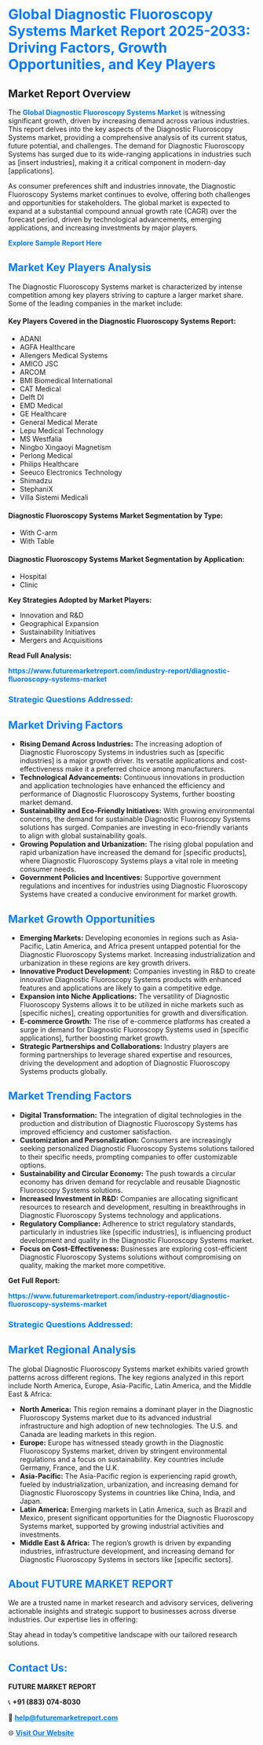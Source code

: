 <h1 style="color: #007BFF;">Global Diagnostic Fluoroscopy Systems Market Report 2025-2033: Driving Factors, Growth Opportunities, and Key Players</h1>

<section id="overview">
<h2>Market Report Overview</h2>
<p>The <a href="https://www.futuremarketreport.com/industry-report/diagnostic-fluoroscopy-systems-market" style="color: #007BFF; text-decoration: none;"><strong>Global Diagnostic Fluoroscopy Systems Market</strong></a> is witnessing significant growth, driven by increasing demand across various industries. This report delves into the key aspects of the Diagnostic Fluoroscopy Systems market, providing a comprehensive analysis of its current status, future potential, and challenges. The demand for Diagnostic Fluoroscopy Systems has surged due to its wide-ranging applications in industries such as [insert industries], making it a critical component in modern-day [applications].</p>
<p>As consumer preferences shift and industries innovate, the Diagnostic Fluoroscopy Systems market continues to evolve, offering both challenges and opportunities for stakeholders. The global market is expected to expand at a substantial compound annual growth rate (CAGR) over the forecast period, driven by technological advancements, emerging applications, and increasing investments by major players.</p>
</section>

<section id="overview">
<p><a href="https://www.futuremarketreport.com/request-sample/reportId=46088" style="color: #007BFF; text-decoration: none;"><strong>Explore Sample Report Here</strong></a></p>
</section>

<section id="key-players">
<h2 style="color: #007BFF;">Market Key Players Analysis</h2>
<p>The Diagnostic Fluoroscopy Systems market is characterized by intense competition among key players striving to capture a larger market share. Some of the leading companies in the market include:</p>
<h4>Key Players Covered in the Diagnostic Fluoroscopy Systems Report:</h4>
<ul><li>ADANI</li><li>AGFA Healthcare</li><li>Allengers Medical Systems</li><li>AMICO JSC</li><li>ARCOM</li><li>BMI Biomedical International</li><li>CAT Medical</li><li>Delft DI</li><li>EMD Medical</li><li>GE Healthcare</li><li>General Medical Merate</li><li>Lepu Medical Technology</li><li>MS Westfalia</li><li>Ningbo Xingaoyi Magnetism</li><li>Perlong Medical</li><li>Philips Healthcare</li><li>Seeuco Electronics Technology</li><li>Shimadzu</li><li>StephaniX</li><li>Villa Sistemi Medicali</li></ul>
<h4>Diagnostic Fluoroscopy Systems Market Segmentation by Type:</h4>
<ul><li>With C-arm</li><li>With Table</li></ul>

<h4>Diagnostic Fluoroscopy Systems Market Segmentation by Application:</h4>
<ul><li>Hospital</li><li>Clinic</li></ul>
<p><strong>Key Strategies Adopted by Market Players:</strong></p>
<ul>
<li>Innovation and R&D</li>
<li>Geographical Expansion</li>
<li>Sustainability Initiatives</li>
<li>Mergers and Acquisitions</li>
</ul>
</section>

<section>
<p><strong>Read Full Analysis: </strong></p><a href="https://www.futuremarketreport.com/industry-report/diagnostic-fluoroscopy-systems-market" style="color: #007BFF; text-decoration: none;"><strong>https://www.futuremarketreport.com/industry-report/diagnostic-fluoroscopy-systems-market</strong></a>
<h3 style="color: #007BFF;">Strategic Questions Addressed:</h3>
</section>

<section id="driving-factors">
<h2 style="color: #007BFF;">Market Driving Factors</h2>
<ul>
<li><strong>Rising Demand Across Industries:</strong> The increasing adoption of Diagnostic Fluoroscopy Systems in industries such as [specific industries] is a major growth driver. Its versatile applications and cost-effectiveness make it a preferred choice among manufacturers.</li>
<li><strong>Technological Advancements:</strong> Continuous innovations in production and application technologies have enhanced the efficiency and performance of Diagnostic Fluoroscopy Systems, further boosting market demand.</li>
<li><strong>Sustainability and Eco-Friendly Initiatives:</strong> With growing environmental concerns, the demand for sustainable Diagnostic Fluoroscopy Systems solutions has surged. Companies are investing in eco-friendly variants to align with global sustainability goals.</li>
<li><strong>Growing Population and Urbanization:</strong> The rising global population and rapid urbanization have increased the demand for [specific products], where Diagnostic Fluoroscopy Systems plays a vital role in meeting consumer needs.</li>
<li><strong>Government Policies and Incentives:</strong> Supportive government regulations and incentives for industries using Diagnostic Fluoroscopy Systems have created a conducive environment for market growth.</li>
</ul>
</section>

<section id="growth-opportunities">
<h2 style="color: #007BFF;">Market Growth Opportunities</h2>
<ul>
<li><strong>Emerging Markets:</strong> Developing economies in regions such as Asia-Pacific, Latin America, and Africa present untapped potential for the Diagnostic Fluoroscopy Systems market. Increasing industrialization and urbanization in these regions are key growth drivers.</li>
<li><strong>Innovative Product Development:</strong> Companies investing in R&D to create innovative Diagnostic Fluoroscopy Systems products with enhanced features and applications are likely to gain a competitive edge.</li>
<li><strong>Expansion into Niche Applications:</strong> The versatility of Diagnostic Fluoroscopy Systems allows it to be utilized in niche markets such as [specific niches], creating opportunities for growth and diversification.</li>
<li><strong>E-commerce Growth:</strong> The rise of e-commerce platforms has created a surge in demand for Diagnostic Fluoroscopy Systems used in [specific applications], further boosting market growth.</li>
<li><strong>Strategic Partnerships and Collaborations:</strong> Industry players are forming partnerships to leverage shared expertise and resources, driving the development and adoption of Diagnostic Fluoroscopy Systems products globally.</li>
</ul>
</section>

<section id="trending-factors">
<h2 style="color: #007BFF;">Market Trending Factors</h2>
<ul>
<li><strong>Digital Transformation:</strong> The integration of digital technologies in the production and distribution of Diagnostic Fluoroscopy Systems has improved efficiency and customer satisfaction.</li>
<li><strong>Customization and Personalization:</strong> Consumers are increasingly seeking personalized Diagnostic Fluoroscopy Systems solutions tailored to their specific needs, prompting companies to offer customizable options.</li>
<li><strong>Sustainability and Circular Economy:</strong> The push towards a circular economy has driven demand for recyclable and reusable Diagnostic Fluoroscopy Systems solutions.</li>
<li><strong>Increased Investment in R&D:</strong> Companies are allocating significant resources to research and development, resulting in breakthroughs in Diagnostic Fluoroscopy Systems technology and applications.</li>
<li><strong>Regulatory Compliance:</strong> Adherence to strict regulatory standards, particularly in industries like [specific industries], is influencing product development and quality in the Diagnostic Fluoroscopy Systems market.</li>
<li><strong>Focus on Cost-Effectiveness:</strong> Businesses are exploring cost-efficient Diagnostic Fluoroscopy Systems solutions without compromising on quality, making the market more competitive.</li>
</ul>
</section>

<section>
<p><strong>Get Full Report: </strong></p><a href="https://www.futuremarketreport.com/industry-report/diagnostic-fluoroscopy-systems-market" style="color: #007BFF; text-decoration: none;"><strong>https://www.futuremarketreport.com/industry-report/diagnostic-fluoroscopy-systems-market</strong></a>
<h3 style="color: #007BFF;">Strategic Questions Addressed:</h3>
</section>


<section id="regional-analysis">
<h2 style="color: #007BFF;">Market Regional Analysis</h2>
<p>The global Diagnostic Fluoroscopy Systems market exhibits varied growth patterns across different regions. The key regions analyzed in this report include North America, Europe, Asia-Pacific, Latin America, and the Middle East & Africa:</p>
<ul>
<li><strong>North America:</strong> This region remains a dominant player in the Diagnostic Fluoroscopy Systems market due to its advanced industrial infrastructure and high adoption of new technologies. The U.S. and Canada are leading markets in this region.</li>
<li><strong>Europe:</strong> Europe has witnessed steady growth in the Diagnostic Fluoroscopy Systems market, driven by stringent environmental regulations and a focus on sustainability. Key countries include Germany, France, and the U.K.</li>
<li><strong>Asia-Pacific:</strong> The Asia-Pacific region is experiencing rapid growth, fueled by industrialization, urbanization, and increasing demand for Diagnostic Fluoroscopy Systems in countries like China, India, and Japan.</li>
<li><strong>Latin America:</strong> Emerging markets in Latin America, such as Brazil and Mexico, present significant opportunities for the Diagnostic Fluoroscopy Systems market, supported by growing industrial activities and investments.</li>
<li><strong>Middle East & Africa:</strong> The region’s growth is driven by expanding industries, infrastructure development, and increasing demand for Diagnostic Fluoroscopy Systems in sectors like [specific sectors].</li>
</ul>
</section>

<footer>
<h2 style="color: #007BFF;">About FUTURE MARKET REPORT</h2>
<p>We are a trusted name in market research and advisory services, delivering actionable insights and strategic support to businesses across diverse industries. Our expertise lies in offering:</p>

<p>Stay ahead in today’s competitive landscape with our tailored research solutions.</p>

<h2 style="color: #007BFF;">Contact Us:</h2>
<p><strong>FUTURE MARKET REPORT</strong></p>
<p>📞 <strong>+91 (883) 074-8030</strong></p>
<p>📧 <strong><a href="mailto:help@futuremarketreport.com" style="color: #007BFF;">help@futuremarketreport.com</a></strong></p>
<p>🌐 <strong><a href="https://www.futuremarketreport.com/" style="color: #007BFF;">Visit Our Website</a></strong></p>
</footer>